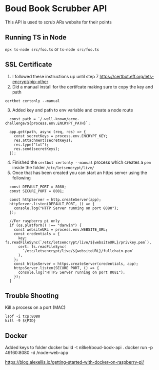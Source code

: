 # Boud Book Scrubber API

This API is used to scrub ARs website for their points

## Running TS in Node

`npx ts-node src/foo.ts` or `ts-node src/foo.ts`

## SSL Certificate

1. I followed these instructions up until step 7 https://certbot.eff.org/lets-encrypt/pip-other
2. Did a manual install for the certifcate making sure to copy the key and path

```
certbot certonly --manual

```

3. Added key and path to env variable and create a node route

```
  const path = `/.well-known/acme-challenge/${process.env.ENCRYPT_PATH}`;

  app.get(path, async (req, res) => {
    const secretKeys = process.env.ENCRYPT_KEY;
    res.attachment(secretKeys);
    res.type("txt");
    res.send(secretKeys);
  });
```

4. Finished the `certbot certonly --manual` process which creates a `pem` inside the folder `/etc/letsencrypt/live/`
5. Once that has been created you can start an https server using the following

```
  const DEFAULT_PORT = 8080;
  const SECURE_PORT = 8081;

  const httpServer = http.createServer(app);
  httpServer.listen(DEFAULT_PORT, () => {
    console.log("HTTP Server running on port 8080");
  });

  //For raspberry pi only
  if (os.platform() !== "darwin") {
    const websiteURL = process.env.WEBSITE_URL;
    const credentials = {
      key: fs.readFileSync(`/etc/letsencrypt/live/${websiteURL}/privkey.pem`),
      cert: fs.readFileSync(
        `/etc/letsencrypt/live/${websiteURL}/fullchain.pem`
      ),
    };
    const httpsServer = https.createServer(credentials, app);
    httpsServer.listen(SECURE_PORT, () => {
      console.log("HTTPS Server running on port 8081");
    });
  }
```

## Trouble Shooting

Kill a process on a port (MAC)

```
lsof -i tcp:8080
kill -9 ${PID}
```

## Docker

Added keys to folder
docker build -t n8kel/boud-book-api .
docker run -p 49160:8080 -d <your username>/node-web-app

https://blog.alexellis.io/getting-started-with-docker-on-raspberry-pi/
